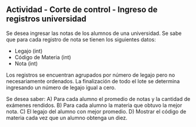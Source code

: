 ## Actividad - Corte de control - Ingreso de registros universidad

Se desea ingresar las notas de los alumnos de una universidad. Se sabe que para cada registro de nota se tienen los siguientes datos:
- Legajo (int)
- Código de Materia (int)
- Nota (int)

Los registros se encuentran agrupados por número de legajo pero no necesariamente ordenados. La finalización de todo el lote se determina ingresando un número de legajo igual a cero.

Se desea saber:
A) Para cada alumno el promedio de notas y la cantidad de exámenes rendidos.
B) Para cada alumno la materia que obtuvo la mejor nota.
C) El legajo del alumno con mejor promedio.
D) Mostrar el código de materia cada vez que un alumno obtenga un diez.

